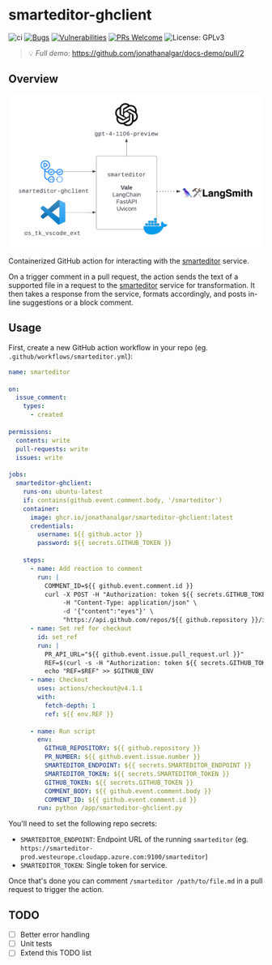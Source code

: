 # smarteditor-ghclient

![ci](https://github.com/jonathanalgar/activator-ghclient/actions/workflows/build-docker.yml/badge.svg) [![Bugs](https://sonarcloud.io/api/project_badges/measure?project=jonathanalgar_activator-ghclient&metric=bugs)](https://sonarcloud.io/summary/new_code?id=jonathanalgar_activator-ghclient) [![Vulnerabilities](https://sonarcloud.io/api/project_badges/measure?project=jonathanalgar_activator-ghclient&metric=vulnerabilities)](https://sonarcloud.io/summary/new_code?id=jonathanalgar_activator-ghclient) [![PRs Welcome](https://img.shields.io/badge/PRs-welcome-brightgreen.svg?style=flat-square)](https://makeapullrequest.com) ![License: GPLv3](https://img.shields.io/badge/license-GPLv3-blue)

> :bulb: *Full demo:* https://github.com/jonathanalgar/docs-demo/pull/2

## Overview

[![Diagram of the system architecture of the smarteditor microservice, showing its integration with GitHub client](smarteditor-diag.png "Smarteditor Architecture Diagram")](https://jonathanalgar.github.io/slides/Using%20AI%20and%20LLMs%20in%20docs-as-code%20pipelines.pdf)

Containerized GitHub action for interacting with the [smarteditor](https://github.com/jonathanalgar/smarteditor) service.

On a trigger comment in a pull request, the action sends the text of a supported file in a request to the [smarteditor](https://github.com/jonathanalgar/smarteditor) service for transformation. It then takes a response from the service, formats accordingly, and posts in-line suggestions or a block comment.

 ## Usage

First, create a new GitHub action workflow in your repo (eg. `.github/workflows/smarteditor.yml`):

```yaml
name: smarteditor

on:
  issue_comment:
    types:
      - created

permissions:
  contents: write
  pull-requests: write
  issues: write

jobs:
  smarteditor-ghclient:
    runs-on: ubuntu-latest
    if: contains(github.event.comment.body, '/smarteditor')
    container: 
      image: ghcr.io/jonathanalgar/smarteditor-ghclient:latest
      credentials:
        username: ${{ github.actor }}
        password: ${{ secrets.GITHUB_TOKEN }}

    steps:
      - name: Add reaction to comment
        run: |
          COMMENT_ID=${{ github.event.comment.id }}
          curl -X POST -H "Authorization: token ${{ secrets.GITHUB_TOKEN }}" \
               -H "Content-Type: application/json" \
               -d '{"content":"eyes"}' \
               "https://api.github.com/repos/${{ github.repository }}/issues/comments/$COMMENT_ID/reactions"
      - name: Set ref for checkout
        id: set_ref
        run: |
          PR_API_URL="${{ github.event.issue.pull_request.url }}"
          REF=$(curl -s -H "Authorization: token ${{ secrets.GITHUB_TOKEN }}" $PR_API_URL | jq -r .head.ref)
          echo "REF=$REF" >> $GITHUB_ENV
      - name: Checkout
        uses: actions/checkout@v4.1.1
        with:
          fetch-depth: 1
          ref: ${{ env.REF }}

      - name: Run script
        env:
          GITHUB_REPOSITORY: ${{ github.repository }}
          PR_NUMBER: ${{ github.event.issue.number }}
          SMARTEDITOR_ENDPOINT: ${{ secrets.SMARTEDITOR_ENDPOINT }}
          SMARTEDITOR_TOKEN: ${{ secrets.SMARTEDITOR_TOKEN }}
          GITHUB_TOKEN: ${{ secrets.GITHUB_TOKEN }}
          COMMENT_BODY: ${{ github.event.comment.body }}
          COMMENT_ID: ${{ github.event.comment.id }}
        run: python /app/smarteditor-ghclient.py
```

You'll need to set the following repo secrets:

* `SMARTEDITOR_ENDPOINT`: Endpoint URL of the running `smarteditor` (eg. `https://smarteditor-prod.westeurope.cloudapp.azure.com:9100/smarteditor`)
* `SMARTEDITOR_TOKEN`: Single token for service.

Once that's done you can comment `/smarteditor /path/to/file.md` in a pull request to trigger the action.

## TODO

- [ ] Better error handling
- [ ] Unit tests
- [ ] Extend this TODO list
